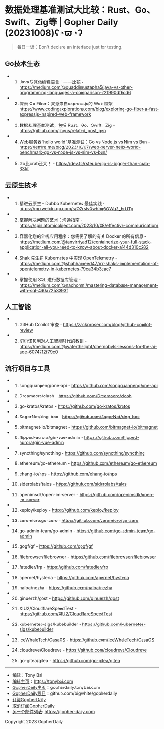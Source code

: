 # 数据处理基准测试大比较：Rust、Go、Swift、Zig等 | Gopher Daily (20231008)ʕ◔ϖ◔ʔ

>每日一谚：Don't declare an interface just for testing. 

## Go技术生态


- 1. Java与其他编程语言：一一比较 - https://medium.com/@ouaddimustapha5/java-vs-other-programming-languages-a-comparison-221990df6cd6

- 2. 探索 Go Fiber：灵感来自express.js的 Web 框架 - https://www.codingexplorations.com/blog/exploring-go-fiber-a-fast-expressjs-inspired-web-framework

- 3. 数据处理基准测试，包括 Rust、Go、Swift、Zig - https://github.com/jinyus/related_post_gen

- 4. Web服务器“hello world”基准测试：Go vs Node.js vs Nim vs Bun - https://lemire.me/blog/2023/10/07/web-server-hello-world-benchmark-go-vs-node-js-vs-nim-vs-bun/

- 5. Go比crab还大！ - https://dev.to/rsteube/go-is-bigger-than-crab-33kf


## 云原生技术


- 1. 精进云原生 – Dubbo Kubernetes 最佳实践 - https://mp.weixin.qq.com/s/OZrsiv0whhq6OWq2_KrUTg

- 2. 掌握解决问题的艺术：沟通指南 - https://spin.atomicobject.com/2023/10/08/effective-communication/

- 3. 容器化您的全栈应用程序：您需要了解的有关 Docker 的所有信息 - https://medium.com/@tanvirriyad12/containerize-your-full-stack-application-all-you-need-to-know-about-docker-a144d310c282

- 4. Shak 先生在 Kubernetes 中实现 OpenTelemetry - https://medium.com/@shahhameed47/mr-shaks-implementation-of-opentelemetry-in-kubernetes-79ca34b3eac7

- 5. 掌握使用 SQL 进行数据库管理 - https://medium.com/@nachomnl/mastering-database-management-with-sql-460a7253393f


## 人工智能


- 1. GitHub Copilot 审查 - https://zackproser.com/blog/github-copilot-review

- 2. 切尔诺贝利对人工智能时代的教训 - https://medium.com/@waterthelight/chernobyls-lessons-for-the-ai-age-6074712f79c0


## 流行项目与工具


- 1. songquanpeng/one-api - https://github.com/songquanpeng/one-api

- 2. Dreamacro/clash - https://github.com/Dreamacro/clash

- 3. go-kratos/kratos - https://github.com/go-kratos/kratos

- 4. SagerNet/sing-box - https://github.com/SagerNet/sing-box

- 5. bitmagnet-io/bitmagnet - https://github.com/bitmagnet-io/bitmagnet

- 6. flipped-aurora/gin-vue-admin - https://github.com/flipped-aurora/gin-vue-admin

- 7. syncthing/syncthing - https://github.com/syncthing/syncthing

- 8. ethereum/go-ethereum - https://github.com/ethereum/go-ethereum

- 9. ehang-io/nps - https://github.com/ehang-io/nps

- 10. siderolabs/talos - https://github.com/siderolabs/talos

- 11. openimsdk/open-im-server - https://github.com/openimsdk/open-im-server

- 12. keploy/keploy - https://github.com/keploy/keploy

- 13. zeromicro/go-zero - https://github.com/zeromicro/go-zero

- 14. go-admin-team/go-admin - https://github.com/go-admin-team/go-admin

- 15. gogf/gf - https://github.com/gogf/gf

- 16. filebrowser/filebrowser - https://github.com/filebrowser/filebrowser

- 17. fatedier/frp - https://github.com/fatedier/frp

- 18. apernet/hysteria - https://github.com/apernet/hysteria

- 19. naiba/nezha - https://github.com/naiba/nezha

- 20. ginuerzh/gost - https://github.com/ginuerzh/gost

- 21. XIU2/CloudflareSpeedTest - https://github.com/XIU2/CloudflareSpeedTest

- 22. kubernetes-sigs/kubebuilder - https://github.com/kubernetes-sigs/kubebuilder

- 23. IceWhaleTech/CasaOS - https://github.com/IceWhaleTech/CasaOS

- 24. cloudreve/Cloudreve - https://github.com/cloudreve/Cloudreve

- 25. go-gitea/gitea - https://github.com/go-gitea/gitea


----

- 编辑：Tony Bai
- [编辑主页](https://tonybai.com)：https://tonybai.com
- [GopherDaily主页](https://gopherdaily.tonybai.com)：gopherdaily.tonybai.com
- [GopherDaily项目](https://github.com/bigwhite/gopherdaily)：github.com/bigwhite/gopherdaily
- [订阅GopherDaily](https://gopherdaily.tonybai.com/subscribe)
- [取消订阅GopherDaily](https://gopherdaily.tonybai.com/unsubscribe)
- [另一个邮件列表](https://gopher-daily.com): https://gopher-daily.com

Copyright 2023 GopherDaily
